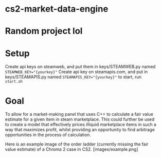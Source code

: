 # cs2-market-data-engine

# Random project lol

# Setup
Create api keys on steamweb, and put them in keys/STEAMWEB.py named `STEAMWEB_KEY="{yourkey}"`
Create api key on steamapis.com, and put in keys/STEAMAPIS.py named `STEAMAPIS_KEY="{yourkey}"`
to start, run `start.sh`

# Goal
To allow for a market-making panel that uses C++ to calculate a fair value estimate for a given item in steam marketplace. This could further be used to create a model that effectively prices illiquid marketplace items in such a
way that maximizes profit, whilst providing an opportunity to find arbitrage opportunities in the process of calculation.

Here is an example image of the order ladder (currently missing the fair value estimate) of a Chroma 2 case in CS2. [images/example.png]